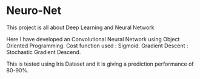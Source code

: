 # Neuro-Net
This project is all about Deep Learning and Neural Network

Here I have developed an Convolutional Neural Network using Object Oriented Programming.
Cost function used : Sigmoid.
Gradient Descent : Stochastic Gradient Descend.

This is tested using Iris Dataset and it is giving a prediction performance of 80-90%.
